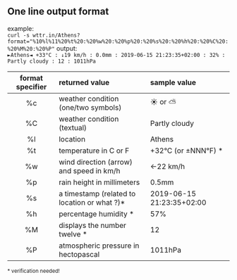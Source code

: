 
One line output format
--
example:\
`curl -s wttr.in/Athens?format="%10%l%11%20%t%20:%20%w%20:%20%p%20:%20%s%20:%20%h%20:%20%C%20:%20%M%20:%20%P"`
output:\
`►Athens◄ +33°C : ↓19 km/h : 0.0mm : 2019-06-15 21:23:35+02:00 : 32% : Partly cloudy : 12 : 1011hPa`

|format specifier|returned value|sample value   
|:---:          |:---          |:---
%c | weather condition (one/two symbols) |  ☀ or ⛅️ 
%C | weather condition (textual)         | Partly cloudy
%l |   location                          | Athens  
%t |   temperature in C or F             | +32°C (or ±NNN°F) \*
%w |   wind direction (arrow) and speed in km/h | ←22 km/h
%p |   rain height in millimeters               | 0.5mm
%s |   a timestamp (related to location or what ?)\*    | 2019-06-15 21:23:35+02:00
%h |   percentage humidity \*                   |  57%
%M |   displays the number twelve \*     | 12
%P |   atmospheric pressure in hectopascal   | 1011hPa

<sup>\* verification needed!</sup>

